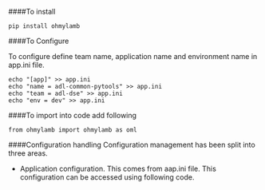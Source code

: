 
####To install 
```
pip install ohmylamb  
```

####To Configure

To configure define team name, application name and environment name in app.ini file.
```
echo "[app]" >> app.ini
echo "name = adl-common-pytools" >> app.ini
echo "team = adl-dse" >> app.ini
echo "env = dev" >> app.ini

```

####To import into code add following
```
from ohmylamb import ohmylamb as oml

```

####Configuration handling
Configuration management has been split into three areas.

- Application configuration. This comes from aap.ini file. This configuration can be accessed using following code.
    ```
    

    ```

